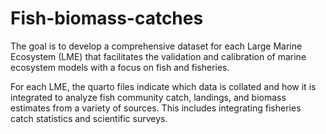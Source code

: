 # Fish-biomass-catches
The goal is to develop a comprehensive dataset for each Large Marine Ecosystem (LME) that facilitates the validation and calibration of marine ecosystem models with a focus on fish and fisheries.

For each LME, the quarto files indicate which data is collated and how it is integrated to analyze fish community catch, landings, and biomass estimates from a variety of sources. This includes integrating fisheries catch statistics and scientific surveys. 


